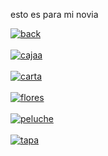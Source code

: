 esto es para mi novia


<a href="https://postimg.cc/WtpspDzZ" target="_blank"><img src="https://i.postimg.cc/WtpspDzZ/back.png" alt="back"/></a><br/><br/>
<a href="https://postimg.cc/DmCnS24M" target="_blank"><img src="https://i.postimg.cc/DmCnS24M/cajaa.png" alt="cajaa"/></a><br/><br/>
<a href="https://postimg.cc/8jjDWqhP" target="_blank"><img src="https://i.postimg.cc/8jjDWqhP/carta.png" alt="carta"/></a><br/><br/>
<a href="https://postimg.cc/JDpVHq0k" target="_blank"><img src="https://i.postimg.cc/JDpVHq0k/flores.png" alt="flores"/></a><br/><br/>
<a href="https://postimg.cc/NKXcCmJ3" target="_blank"><img src="https://i.postimg.cc/NKXcCmJ3/peluche.png" alt="peluche"/></a><br/><br/>
<a href="https://postimg.cc/xchQPtRG" target="_blank"><img src="https://i.postimg.cc/xchQPtRG/tapa.png" alt="tapa"/></a><br/><br/>
